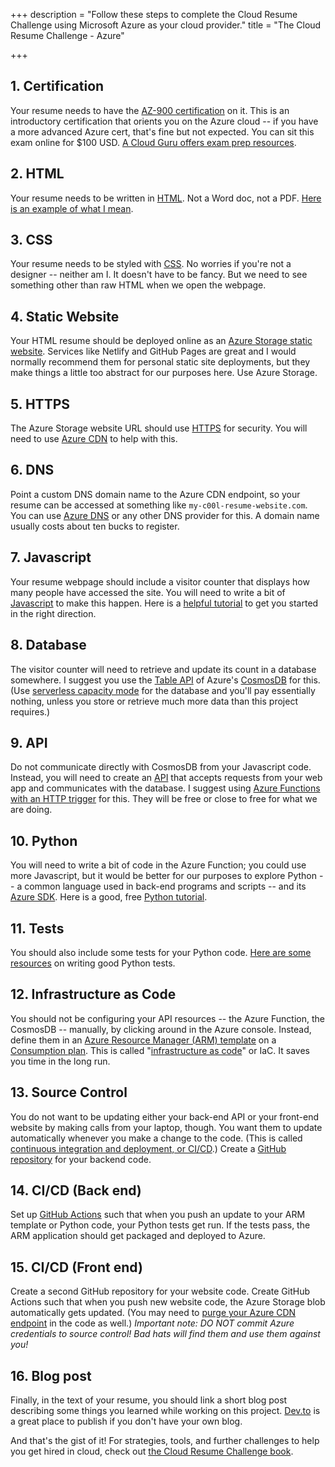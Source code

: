 +++
description = "Follow these steps to complete the Cloud Resume Challenge using Microsoft Azure as your cloud provider."
title = "The Cloud Resume Challenge - Azure"

+++

## 1. Certification

Your resume needs to have the [AZ-900 certification](https://docs.microsoft.com/en-us/learn/certifications/exams/az-900) on it. This is an introductory certification that orients you on the Azure cloud -- if you have a more advanced Azure cert, that's fine but not expected. You can sit this exam online for $100 USD. [A Cloud Guru offers exam prep resources](https://acloudguru.com/course/az-900-microsoft-azure-fundamentals). 

## 2. HTML

 Your resume needs to be written in [HTML](https://developer.mozilla.org/en-US/docs/Web/HTML). Not a Word doc, not a PDF. [Here is an example of what I mean](https://codepen.io/emzarts/pen/OXzmym).

## 3. CSS
Your resume needs to be styled with [CSS](https://www.w3schools.com/css/). No worries if you're not a designer -- neither am I. It doesn't have to be fancy. But we need to see something other than raw HTML when we open the webpage.

## 4. Static Website
Your HTML resume should be deployed online as an [Azure Storage static website](https://docs.microsoft.com/en-us/azure/storage/blobs/storage-blob-static-website). Services like Netlify and GitHub Pages are great and I would normally recommend them for personal static site deployments, but they make things a little too abstract for our purposes here. Use Azure Storage. 

## 5. HTTPS
The Azure Storage website URL should use [HTTPS](https://www.cloudflare.com/learning/ssl/what-is-https/) for security. You will need to use [Azure CDN](https://docs.microsoft.com/en-us/azure/storage/blobs/storage-custom-domain-name?tabs=azure-portal#map-a-custom-domain-with-https-enabled) to help with this.

## 6. DNS
Point a custom DNS domain name to the Azure CDN endpoint, so your resume can be accessed at something like `my-c00l-resume-website.com`. You can use [Azure DNS](https://docs.microsoft.com/en-us/azure/cdn/cdn-map-content-to-custom-domain) or any other DNS provider for this. A domain name usually costs about ten bucks to register.

## 7. Javascript
Your resume webpage should include a visitor counter that displays how many people have accessed the site. You will need to write a bit of [Javascript](https://developer.mozilla.org/en-US/docs/Web/JavaScript) to make this happen. Here is a [helpful tutorial](https://www.codecademy.com/learn/introduction-to-javascript) to get you started in the right direction.

## 8. Database
The visitor counter will need to retrieve and update its count in a database somewhere. I suggest you use the [Table API](https://docs.microsoft.com/en-us/azure/cosmos-db/table/introduction) of Azure's [CosmosDB](https://docs.microsoft.com/en-us/azure/cosmos-db/introduction) for this. (Use [serverless capacity mode](https://docs.microsoft.com/en-us/azure/cosmos-db/serverless) for the database and you'll pay essentially nothing, unless you store or retrieve much more data than this project requires.)

## 9. API
Do not communicate directly with CosmosDB from your Javascript code. Instead, you will need to create an [API](https://medium.com/@perrysetgo/what-exactly-is-an-api-69f36968a41f) that accepts requests from your web app and communicates with the database. I suggest using [Azure Functions with an HTTP trigger](https://docs.microsoft.com/en-us/azure/azure-functions/functions-bindings-http-webhook) for this. They will be free or close to free for what we are doing. 

## 10. Python
You will need to write a bit of code in the Azure Function; you could use more Javascript, but it would be better for our purposes to explore Python -- a common language used in back-end programs and scripts -- and its [Azure SDK](https://github.com/Azure/azure-sdk-for-python). Here is a good, free [Python tutorial](https://www.learnpython.org/).

## 11. Tests
You should also include some tests for your Python code. [Here are some resources](https://realpython.com/python-testing/) on writing good Python tests.

## 12. Infrastructure as Code
You should not be configuring your API resources -- the Azure Function, the CosmosDB -- manually, by clicking around in the Azure console. Instead, define them in an [Azure Resource Manager (ARM) template](https://docs.microsoft.com/en-us/azure/azure-functions/functions-infrastructure-as-code) on a [Consumption plan](https://azure.microsoft.com/en-us/resources/templates/function-app-create-dynamic/). This is called "[infrastructure as code](https://www.hashicorp.com/resources/what-is-infrastructure-as-code/)" or IaC. It saves you time in the long run.

## 13. Source Control
You do not want to be updating either your back-end API or your front-end website by making calls from your laptop, though. You want them to update automatically whenever you make a change to the code. (This is called [continuous integration and deployment, or CI/CD](https://help.github.com/en/actions/building-and-testing-code-with-continuous-integration/about-continuous-integration).) Create a [GitHub repository](https://help.github.com/en/github/creating-cloning-and-archiving-repositories/creating-a-new-repository) for your backend code. 

## 14. CI/CD (Back end)
Set up [GitHub Actions](https://help.github.com/en/actions/getting-started-with-github-actions/about-github-actions) such that when you push an update to your ARM template or Python code, your Python tests get run. If the tests pass, the ARM application should get packaged and deployed to Azure.

## 15. CI/CD (Front end)
Create a second GitHub repository for your website code. Create GitHub Actions such that when you push new website code, the Azure Storage blob automatically gets updated. (You may need to [purge your Azure CDN endpoint](https://docs.microsoft.com/en-us/azure/cdn/cdn-purge-endpoint) in the code as well.) *Important note: DO NOT commit Azure credentials to source control! Bad hats will find them and use them against you!*

## 16. Blog post
Finally, in the text of your resume, you should link a short blog post describing some things you learned while working on this project. [Dev.to](https://dev.to) is a great place to publish if you don't have your own blog.

And that's the gist of it! For strategies, tools, and further challenges to help you get hired in cloud, check out <a href="https://forrestbrazeal.gumroad.com/l/cloud-resume-challenge-book">the Cloud Resume Challenge book</a>.